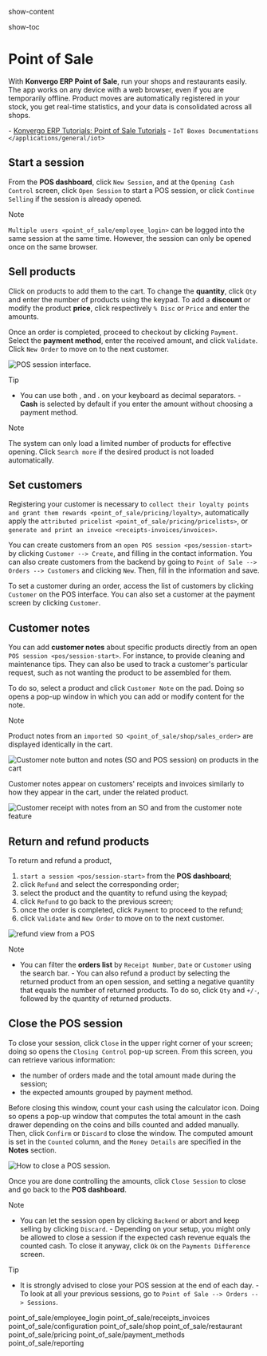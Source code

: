 show-content  

show-toc  

# Point of Sale

With **Konvergo ERP Point of Sale**, run your shops and restaurants easily. The
app works on any device with a web browser, even if you are temporarily
offline. Product moves are automatically registered in your stock, you
get real-time statistics, and your data is consolidated across all
shops.

<div class="seealso">

\- [Konvergo ERP Tutorials: Point of Sale
Tutorials](https://www.odoo.com/slides/point-of-sale-28) -
`IoT Boxes Documentations </applications/general/iot>`

</div>

## Start a session

From the **POS dashboard**, click `New Session`, and at the
`Opening Cash
Control` screen, click `Open Session` to start a POS session, or click
`Continue
Selling` if the session is already opened.

> [!NOTE]
> `Multiple users <point_of_sale/employee_login>` can be logged into the
> same session at the same time. However, the session can only be opened
> once on the same browser.

## Sell products

Click on products to add them to the cart. To change the **quantity**,
click `Qty` and enter the number of products using the keypad. To add a
**discount** or modify the product **price**, click respectively
`% Disc` or `Price` and enter the amounts.

Once an order is completed, proceed to checkout by clicking `Payment`.
Select the **payment method**, enter the received amount, and click
`Validate`. Click `New Order` to move on to the next customer.

![POS session interface.](point_of_sale/pos-interface.png)

> [!TIP]
> - You can use both <span class="title-ref">,</span> and
> <span class="title-ref">.</span> on your keyboard as decimal
> separators. - **Cash** is selected by default if you enter the amount
> without choosing a payment method.

> [!NOTE]
> The system can only load a limited number of products for effective
> opening. Click `Search more` if the desired product is not loaded
> automatically.

## Set customers

Registering your customer is necessary to
`collect their loyalty points and grant them rewards
<point_of_sale/pricing/loyalty>`, automatically apply the
`attributed pricelist
<point_of_sale/pricing/pricelists>`, or `generate and print an invoice
<receipts-invoices/invoices>`.

You can create customers from an `open POS session <pos/session-start>`
by clicking `Customer --> Create`, and filling in the contact
information. You can also create customers from the backend by going to
`Point of Sale --> Orders --> Customers` and clicking `New`. Then, fill
in the information and save.

To set a customer during an order, access the list of customers by
clicking `Customer` on the POS interface. You can also set a customer at
the payment screen by clicking `Customer`.

## Customer notes

You can add **customer notes** about specific products directly from an
open `POS session
<pos/session-start>`. For instance, to provide cleaning and maintenance
tips. They can also be used to track a customer's particular request,
such as not wanting the product to be assembled for them.

To do so, select a product and click `Customer Note` on the pad. Doing
so opens a pop-up window in which you can add or modify content for the
note.

> [!NOTE]
> Product notes from an `imported SO <point_of_sale/shop/sales_order>`
> are displayed identically in the cart.

![Customer note button and notes (SO and POS session) on products in the cart](point_of_sale/customer-notes.png)

Customer notes appear on customers' receipts and invoices similarly to
how they appear in the cart, under the related product.

![Customer receipt with notes from an SO and from the customer note feature](point_of_sale/notes-receipt.png)

## Return and refund products

To return and refund a product,

1.  `start a session <pos/session-start>` from the **POS dashboard**;
2.  click `Refund` and select the corresponding order;
3.  select the product and the quantity to refund using the keypad;
4.  click `Refund` to go back to the previous screen;
5.  once the order is completed, click `Payment` to proceed to the
    refund;
6.  click `Validate` and `New Order` to move on to the next customer.

![refund view from a POS](point_of_sale/refund.png)

> [!NOTE]
> - You can filter the **orders list** by `Receipt Number`, `Date` or
> `Customer` using the search bar. - You can also refund a product by
> selecting the returned product from an open session, and setting a
> negative quantity that equals the number of returned products. To do
> so, click `Qty` and `+/-`, followed by the quantity of returned
> products.

## Close the POS session

To close your session, click `Close` in the upper right corner of your
screen; doing so opens the `Closing Control` pop-up screen. From this
screen, you can retrieve various information:

- the number of orders made and the total amount made during the
  session;
- the expected amounts grouped by payment method.

Before closing this window, count your cash using the calculator icon.
Doing so opens a pop-up window that computes the total amount in the
cash drawer depending on the coins and bills counted and added manually.
Then, click `Confirm` or `Discard` to close the window. The computed
amount is set in the `Counted` column, and the `Money Details` are
specified in the **Notes** section.

![How to close a POS session.](point_of_sale/closing-control.png)

Once you are done controlling the amounts, click `Close Session` to
close and go back to the **POS dashboard**.

> [!NOTE]
> - You can let the session open by clicking `Backend` or abort and keep
> selling by clicking `Discard`. - Depending on your setup, you might
> only be allowed to close a session if the expected cash revenue equals
> the counted cash. To close it anyway, click `Ok` on the
> `Payments Difference` screen.

> [!TIP]
> - It is strongly advised to close your POS session at the end of each
> day. - To look at all your previous sessions, go to
> `Point of Sale --> Orders -->
> Sessions`.

<div class="toctree" titlesonly="">

point_of_sale/employee_login point_of_sale/receipts_invoices
point_of_sale/configuration point_of_sale/shop point_of_sale/restaurant
point_of_sale/pricing point_of_sale/payment_methods
point_of_sale/reporting

</div>
